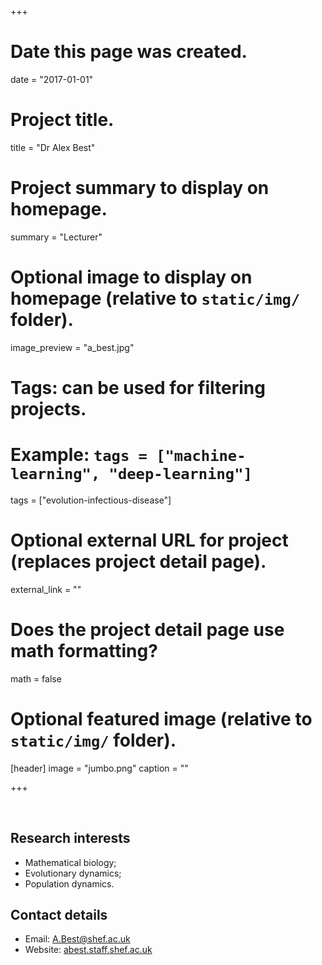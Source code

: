 +++
# Date this page was created.
date = "2017-01-01"

# Project title.
title = "Dr Alex Best"

# Project summary to display on homepage.
summary = "Lecturer"

# Optional image to display on homepage (relative to `static/img/` folder).
image_preview = "a_best.jpg"

# Tags: can be used for filtering projects.
# Example: `tags = ["machine-learning", "deep-learning"]`
tags = ["evolution-infectious-disease"]

# Optional external URL for project (replaces project detail page).
external_link = ""

# Does the project detail page use math formatting?
math = false

# Optional featured image (relative to `static/img/` folder).
[header]
image = "jumbo.png"
caption = ""

+++

<br>

## Research interests

* Mathematical biology; 
* Evolutionary dynamics; 
* Population dynamics.

## Contact details

* Email: A.Best@shef.ac.uk
* Website: [abest.staff.shef.ac.uk](http://abest.staff.shef.ac.uk)